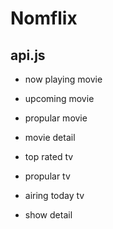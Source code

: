 # Nomflix

## api.js

- now playing movie
- upcoming movie
- propular movie
- movie detail

- top rated tv
- propular tv
- airing today tv
- show detail

